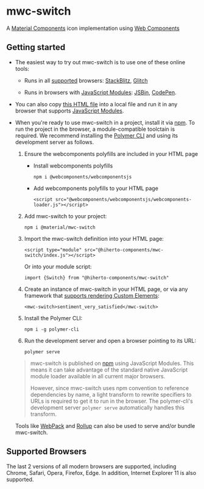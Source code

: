 # mwc-switch
A [Material Components](https://material.io/components/) icon implementation using [Web Components](https://www.webcomponents.org/introduction)

## Getting started

 * The easiest way to try out mwc-switch is to use one of these online tools:

    * Runs in all [supported](#supported-browsers) browsers: [StackBlitz](https://stackblitz.com/edit/mwc-icon-example?file=index.js), [Glitch](https://glitch.com/edit/#!/mwc-icon-example?path=index.html)

    * Runs in browsers with [JavaScript Modules](https://caniuse.com/#search=modules): [JSBin](http://jsbin.com/qibisux/edit?html,output),
    [CodePen](https://codepen.io/azakus/pen/deZLja).

* You can also copy [this HTML file](https://gist.githubusercontent.com/azakus/f01e9fc2ed04e781ad5a52ded7b296e7/raw/266f2f4f91cbfe89b2acc6ec63957b1a3cfe9b39/index.html) into a local file and run it in any browser that supports [JavaScript Modules]((https://caniuse.com/#search=modules)).

* When you're ready to use mwc-switch in a project, install it via [npm](https://www.npmjs.com/). To run the project in the browser, a module-compatible toolctain is required. We recommend installing the [Polymer CLI](https://github.com/Polymer/polymer-cli) and using its development server as follows.

  1. Ensure the webcomponents polyfills are included in your HTML page

      - Install webcomponents polyfills

          ```npm i @webcomponents/webcomponentsjs```

      - Add webcomponents polyfills to your HTML page

          ```<script src="@webcomponents/webcomponentsjs/webcomponents-loader.js"></script>```

  1. Add mwc-switch to your project:

      ```npm i @material/mwc-switch```

  1. Import the mwc-switch definition into your HTML page:

      ```<script type="module" src="@hiherto-components/mwc-switch/index.js"></script>```

      Or into your module script:

      ```import {Switch} from "@hiherto-components/mwc-switch"```

  1. Create an instance of mwc-switch in your HTML page, or via any framework that [supports rendering Custom Elements](https://custom-elements-everywhere.com/):

      ```<mwc-switch>sentiment_very_satisfied</mwc-switch>```

  1. Install the Polymer CLI:

      ```npm i -g polymer-cli```

  1. Run the development server and open a browser pointing to its URL:

      ```polymer serve```

  > mwc-switch is published on [npm](https://www.npmjs.com/package/@material/mwc-switch) using JavaScript Modules.
  This means it can take advantage of the standard native JavaScript module loader available in all current major browsers.
  >
  > However, since mwc-switch uses npm convention to reference dependencies by name, a light transform to rewrite specifiers to URLs is required to get it to run in the browser. The polymer-cli's development server `polymer serve` automatically handles this transform.

  Tools like [WebPack](https://webpack.js.org/) and [Rollup](https://rollupjs.org/) can also be used to serve and/or bundle mwc-switch.

## Supported Browsers

The last 2 versions of all modern browsers are supported, including
Chrome, Safari, Opera, Firefox, Edge. In addition, Internet Explorer 11 is also supported.